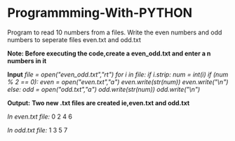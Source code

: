 # Programmming-With-PYTHON
Program to read 10 numbers from a files. Write the even numbers and odd numbers to seperate files even.txt and odd.txt

**Note: Before executing the code,create a even_odd.txt and enter a n numbers in it**

**Input**
*file = open("even_odd.txt","rt") 
for i in file: 
    if i.strip: 
        num = int(i) 
        if (num % 2 == 0): 
            even = open("even.txt","a") 
            even.write(str(num)) 
            even.write("\n") 
        else: 
            odd = open("odd.txt","a") 
            odd.write(str(num)) 
            odd.write("\n")*
             
**Output:**
**Two new .txt files are created ie,even.txt and odd.txt**
      
*In even.txt file:*
0
2
4
6

*In odd.txt file:*
1
3
5
7
